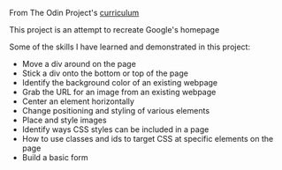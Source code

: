 From The Odin Project's [curriculum](http://www.theodinproject.com/courses/web-development-101/lessons/html-css)

This project is an attempt to recreate Google's homepage

Some of the skills I have learned and demonstrated in this project:
- Move a div around on the page
- Stick a div onto the bottom or top of the page
- Identify the background color of an existing webpage
- Grab the URL for an image from an existing webpage
- Center an element horizontally
- Change positioning and styling of various elements
- Place and style images
- Identify ways CSS styles can be included in a page
- How to use classes and ids to target CSS at specific elements on the page
- Build a basic form

